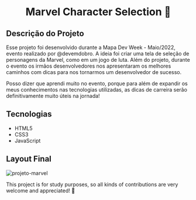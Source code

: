 <h1 align="center"> 
   Marvel Character Selection 🦸
</h1>

## Descrição do Projeto
Esse projeto foi desenvolvido durante a Mapa Dev Week - Maio/2022, evento realizado por @devemdobro. A ideia foi criar uma tela de seleção de personagens da Marvel, como em um jogo de luta. Além do projeto, durante o evento os irmãos desenvolvedores nos apresentaram os melhores caminhos com dicas para nos tornarmos um desenvolvedor de sucesso.

Posso dizer que aprendi muito no evento, porque para além de expandir os meus conhecimentos nas tecnologias utilizadas, as dicas de carreira serão definitivamente muito úteis na jornada!

## Tecnologias

- HTML5
- CSS3
- JavaScript

## Layout Final
![projeto-marvel](https://user-images.githubusercontent.com/105990622/181688524-504363f3-62fe-4c49-80b3-a7a8d45de18e.png)

This project is for study purposes, so all kinds of contributions are very welcome and appreciated! 🤝

